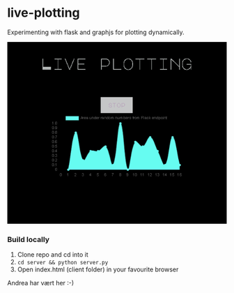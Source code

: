 # live-plotting
Experimenting with flask and graphjs for plotting dynamically. 


<p align="center">
  <img src="https://github.com/StianIsmar/live-plotting/blob/master/images/live-plotting.PNG" alt="screenshot" />
</p>




### Build locally
1. Clone repo and cd into it
2. ```cd server && python server.py```
2. Open index.html (client folder) in your favourite browser


Andrea har vært her :-) 
